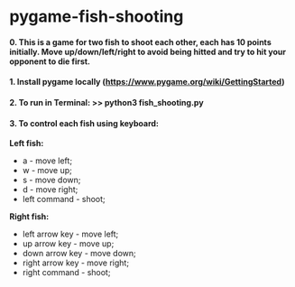 # pygame-fish-shooting

#### 0. This is a game for two fish to shoot each other, each has 10 points initially. Move up/down/left/right to avoid being hitted and try to hit your opponent to die first.
#### 1. Install pygame locally (https://www.pygame.org/wiki/GettingStarted)
#### 2. To run in Terminal: >> python3 fish_shooting.py
#### 3. To control each fish using keyboard:

**Left fish:** 
  
  * a - move left; 
  * w - move up;
  * s - move down;
  * d - move right;
  * left command - shoot;
  
**Right fish:**
  
  * left arrow key - move left;
  * up arrow key - move up;
  * down arrow key - move down;
  * right arrow key - move right;
  * right command - shoot;
